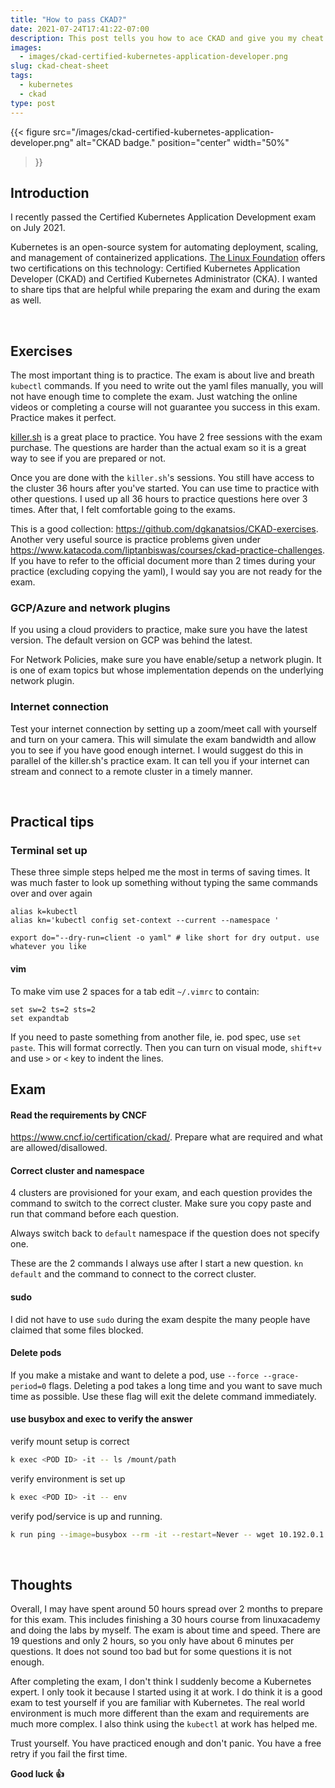 ```yaml
---
title: "How to pass CKAD?"
date: 2021-07-24T17:41:22-07:00
description: This post tells you how to ace CKAD and give you my cheat sheet!
images:
  - images/ckad-certified-kubernetes-application-developer.png
slug: ckad-cheat-sheet
tags:
  - kubernetes
  - ckad
type: post
---
```


{{< figure
    src="/images/ckad-certified-kubernetes-application-developer.png"
    alt="CKAD badge."
    position="center"
    width="50%"
>}}

## Introduction

I recently passed the Certified Kubernetes Application Development exam on July 2021.

Kubernetes is an open-source system for automating deployment, scaling, and management of containerized applications. [The Linux Foundation](https://www.linuxfoundation.org/) offers two certifications on this technology: Certified Kubernetes Application Developer (CKAD) and Certified Kubernetes Administrator (CKA). I wanted to share tips that are helpful while preparing the exam and during the exam as well.

&nbsp;

## Exercises

The most important thing is to practice. The exam is about live and breath `kubectl` commands. If you need to write out the yaml files manually, you will not have enough time to complete the exam. Just watching the online videos or completing a course will not guarantee you success in this exam. Practice makes it perfect.

[killer.sh](https://killer.sh) is a great place to practice. You have 2 free sessions with the exam purchase. The questions are harder than the actual exam so it is a great way to see if you are prepared or not.

Once you are done with the `killer.sh`'s sessions. You still have access to the cluster 36 hours after you've started. You can use time to practice with other questions. I used up all 36 hours to practice questions here over 3 times. After that, I felt comfortable going to the exams.

This is a good collection: https://github.com/dgkanatsios/CKAD-exercises. Another very useful source is practice problems given under https://www.katacoda.com/liptanbiswas/courses/ckad-practice-challenges. If you have to refer to the official document more than 2 times during your practice (excluding copying the yaml), I would say you are not ready for the exam.


### GCP/Azure and network plugins

If you using a cloud providers to practice, make sure you have the latest version. The default version on GCP was behind the latest.

For Network Policies, make sure you have enable/setup a network plugin. It is one of exam topics but whose implementation depends on the underlying network plugin.

### Internet connection

Test your internet connection by setting up a zoom/meet call with yourself and turn on your camera. This will simulate the exam bandwidth and allow you to see if you have good enough internet. I would suggest do this in parallel of the killer.sh's practice exam. It can tell you if your internet can stream and connect to a remote cluster in a timely manner.

&nbsp;

## Practical tips

### Terminal set up

These three simple steps helped me the most in terms of saving times. It was much faster to look up something without typing the same commands over and over again
```
alias k=kubectl
alias kn='kubectl config set-context --current --namespace '
​
export do="--dry-run=client -o yaml" # like short for dry output. use whatever you like
```
#### vim

To make vim use 2 spaces for a tab edit `~/.vimrc` to contain:
```
set sw=2 ts=2 sts=2
set expandtab
```

If you need to paste something from another file, ie. pod spec, use `set paste`. This will format correctly. Then you can turn on visual mode, `shift+v` and use `>` or `<` key to indent the lines.

## Exam

#### Read the requirements by CNCF

https://www.cncf.io/certification/ckad/. Prepare what are required and what are allowed/disallowed.

#### Correct cluster and namespace
4 clusters are provisioned for your exam, and each question provides the command to switch to the correct cluster. Make sure you copy paste and run that command before each question.

Always switch back to `default` namespace if the question does not specify one.

These are the 2 commands I always use after I start a new question. `kn default` and the command to connect to the correct cluster.

#### sudo

I did not have to use `sudo` during the exam despite the many people have claimed that some files blocked.

#### Delete pods

If you make a mistake and want to delete a pod, use `--force --grace-period=0` flags. Deleting a pod takes a long time and you want to save much time as possible. Use these flag will exit the delete command immediately.

#### use busybox and exec to verify the answer

verify mount setup is correct
```bash
k exec <POD ID> -it -- ls /mount/path
```

verify environment is set up
```bash
k exec <POD ID> -it -- env
```

verify pod/service is up and running.
```bash
k run ping --image=busybox --rm -it --restart=Never -- wget 10.192.0.1 --spider --timeout 5
```

&nbsp;

## Thoughts

Overall, I may have spent around 50 hours spread over 2 months to prepare for this exam. This includes finishing a 30 hours course from linuxacademy and doing the labs by myself. The exam is about time and speed. There are 19 questions and only 2 hours, so you only have about 6 minutes per questions. It does not sound too bad but for some questions it is not enough.

After completing the exam, I don't think I suddenly become a Kubernetes expert. I only took it because I started using it at work. I do think it is a good exam to test yourself if you are familiar with Kubernetes. The real world environment is much more different than the exam and requirements are much more complex. I also think using the `kubectl` at work has helped me.

Trust yourself. You have practiced enough and don't panic. You have a free retry if you fail the first time.

**Good luck 👍**
